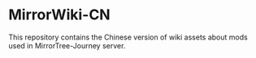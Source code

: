 # MirrorWiki-CN

This repository contains the Chinese version of wiki assets about mods used in MirrorTree-Journey server.
